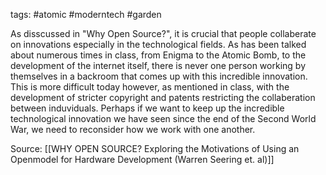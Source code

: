 tags: #atomic #moderntech #garden 

As disscussed in "Why Open Source?", it is crucial that people collaberate on innovations especially in the technological fields. As has been talked about numerous times in class, from Enigma to the Atomic Bomb, to the development of the internet itself, there is never one person working by themselves in a backroom that comes up with this incredible innovation. This is more difficult today however, as mentioned in class, with the development of stricter copyright and patents restricting the collaberation between induviduals. Perhaps if we want to keep up the incredible technological innovation we have seen since the end of the Second World War, we need to reconsider how we work with one another. 

Source:
[[WHY OPEN SOURCE? Exploring the Motivations of Using an Openmodel for Hardware Development (Warren Seering et. al)]]